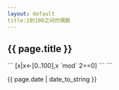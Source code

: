 ```yaml
---
layout: default
title:1到100之间的偶数
---
```

<h2>{{ page.title }}</h2>
```
[x|x<-[0..100],x `mod` 2==0]
```
```
<p>{{ page.date | date_to_string }}</p>
